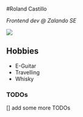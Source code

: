 #Roland Castillo

_Frontend dev @ Zalando SE_

![](https://github.com/rolandaugusto.png)

## Hobbies
- E-Guitar
- Travelling
- Whisky

### TODOs 
[] add some more TODOs
